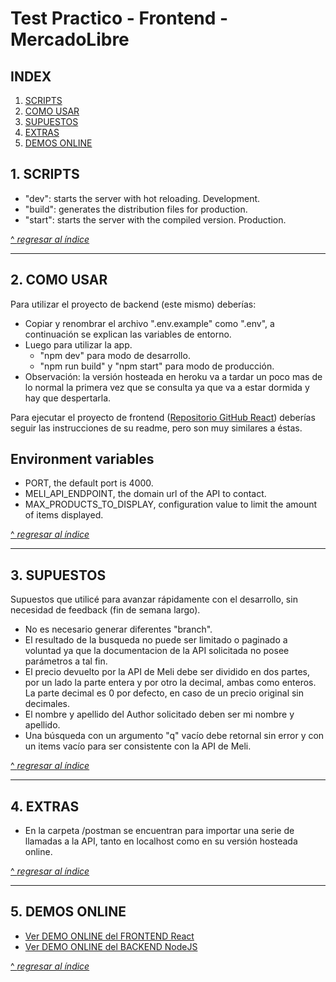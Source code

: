 # Test Practico - Frontend - MercadoLibre

## INDEX
1. [SCRIPTS](#1.-SCRIPTS)
2. [COMO USAR](#2.-COMO-USAR)
3. [SUPUESTOS](#3.-SUPUESTOS)
4. [EXTRAS](#4.-EXTRAS)
5. [DEMOS ONLINE](#5.-DEMOS-ONLINE)
   
## 1. SCRIPTS
- "dev": starts the server with hot reloading. Development.
- "build": generates the distribution files for production. 
- "start": starts the server with the compiled version. Production.

[^ *regresar al índice*](#INDEX)

---

## 2. COMO USAR

Para utilizar el proyecto de backend (este mismo) deberías:
- Copiar y renombrar el archivo ".env.example" como ".env", a continuación se explican las variables de entorno.
- Luego para utilizar la app.
  - "npm dev" para modo de desarrollo.
  - "npm run build" y "npm start" para modo de producción.
- Observación: la versión hosteada en heroku va a tardar un poco mas de lo normal la primera vez que se consulta ya que va a estar dormida y hay que despertarla.

Para ejecutar el proyecto de frontend ([Repositorio GitHub React](https://github.com/Leandro-Suero/meli-test-front)) deberías seguir las instrucciones de su readme, pero son muy similares a éstas.

## Environment variables
- PORT, the default port is 4000.
- MELI_API_ENDPOINT, the domain url of the API to contact.
- MAX_PRODUCTS_TO_DISPLAY, configuration value to limit the amount of items displayed.

[^ *regresar al índice*](#INDEX)

---

## 3. SUPUESTOS
Supuestos que utilicé para avanzar rápidamente con el desarrollo, sin necesidad de feedback (fin de semana largo).
- No es necesario generar diferentes "branch".
- El resultado de la busqueda no puede ser limitado o paginado a voluntad ya que la documentacion de la API solicitada no posee parámetros a tal fin.
- El precio devuelto por la API de Meli debe ser dividido en dos partes, por un lado la parte entera y por otro la decimal, ambas como enteros. La parte decimal es 0 por defecto, en caso de un precio original sin decimales.
- El nombre y apellido del Author solicitado deben ser mi nombre y apellido.
- Una búsqueda con un argumento "q" vacío debe retornal sin error y con un items vacío para ser consistente con la API de Meli.

[^ *regresar al índice*](#INDEX)

---

## 4. EXTRAS
- En la carpeta /postman se encuentran para importar una serie de llamadas a la API, tanto en localhost como en su versión hosteada online.

[^ *regresar al índice*](#INDEX)

---

## 5. DEMOS ONLINE
- [Ver DEMO ONLINE del FRONTEND React](https://meli-test-front.netlify.app/)
- [Ver DEMO ONLINE del BACKEND NodeJS](https://meli-test-back.herokuapp.com/api)

[^ *regresar al índice*](#INDEX)